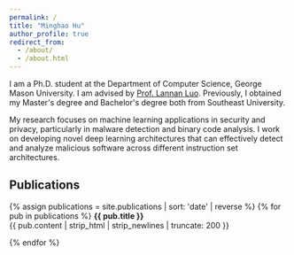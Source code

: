 ```yaml
---
permalink: /
title: "Minghao Hu"
author_profile: true
redirect_from: 
  - /about/
  - /about.html
---
```


I am a Ph.D. student at the Department of Computer Science, George Mason University. I am advised by [Prof. Lannan Luo](https://lannan.github.io/). Previously, I obtained my Master's degree and Bachelor's degree both from Southeast University. 

My research focuses on machine learning applications in security and privacy, particularly in malware detection and binary code analysis. I work on developing novel deep learning architectures that can effectively detect and analyze malicious software across different instruction set architectures.

## Publications

{% assign publications = site.publications | sort: 'date' | reverse %}
{% for pub in publications %}
**{{ pub.title }}**  
{{ pub.content | strip_html | strip_newlines | truncate: 200 }}  

{% endfor %}



